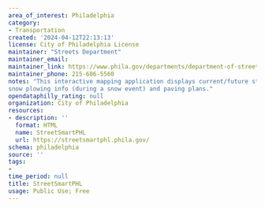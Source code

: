 ```yaml
---
area_of_interest: Philadelphia
category:
- Transportation
created: '2024-04-12T22:13:13'
license: City of Philadelphia License
maintainer: "Streets Department"
maintainer_email: 
maintainer_link: https://www.phila.gov/departments/department-of-streets/
maintainer_phone: 215-686-5560
notes: "This interactive mapping application displays current/future street closures, trash/recycling days, street sweeping plans,
snow plowing info (during a snow event) and paving plans."
opendataphilly_rating: null
organization: City of Philadelphia
resources:
- description: ''
  format: HTML
  name: StreetSmartPHL
  url: https://streetsmartphl.phila.gov/
schema: philadelphia
source: ''
tags:
- 
time_period: null
title: StreetSmartPHL
usage: Public Use; Free
---
```

